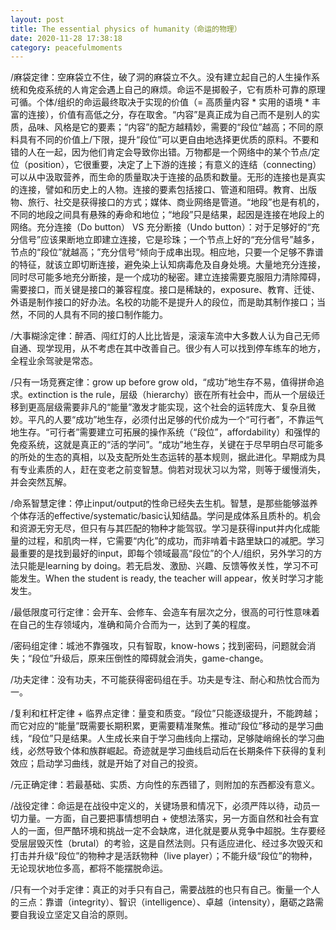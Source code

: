 ```yaml
---
layout: post
title: The essential physics of humanity（命运的物理）
date: 2020-11-28 17:38:18
category: peacefulmoments
---
```


 /麻袋定律：空麻袋立不住，破了洞的麻袋立不久。没有建立起自己的人生操作系统和免疫系统的人肯定会遇上自己的麻烦。命运不是掷骰子，它有质朴可靠的原理可循。个体/组织的命运最终取决于实现的价值（= 高质量内容 * 实用的语境 * 丰富的连接），价值有高低之分，存在取舍。“内容”是真正成为自己而不是别人的实质，品味、风格是它的要素；“内容”的配方越精妙，需要的“段位”越高；不同的原料具有不同的价值上/下限，提升“段位”可以更自由地选择更优质的原料。不要和错的人在一起，因为他们肯定会导致你出错。万物都是一个网络中的某个节点/定位（position），它很重要，决定了上下游的连接；有意义的连结（connecting）可以从中汲取营养，而生命的质量取决于连接的品质和数量。无形的连接也是真实的连接，譬如和历史上的人物。连接的要素包括接口、管道和阻碍。教育、出版物、旅行、社交是获得接口的方式；媒体、商业网络是管道。“地段”也是有机的，不同的地段之间具有悬殊的寿命和地位；“地段”只是结果，起因是连接在地段上的网络。充分连接（Do button） VS 充分断接（Undo button）：对于足够好的“充分信号”应该果断地立即建立连接，它是珍珠；一个节点上好的“充分信号”越多，节点的“段位”就越高；”充分信号“倾向于成串出现。相应地，只要一个足够不靠谱的特征，就该立即切断连接，避免染上认知病毒危及自身处境。大量地充分连接，同时尽可能多地充分断接，是一个成功的秘密。建立连接需要克服阻力清除障碍，需要接口，而关键是接口的兼容程度。接口是稀缺的，exposure、教育、迁徙、外语是制作接口的好办法。名校的功能不是提升人的段位，而是助其制作接口；当然，不同的人具有不同的接口制作能力。

/大事糊涂定律：醉酒、闯红灯的人比比皆是，滚滚车流中大多数人认为自己无师自通、现学现用，从不考虑在其中改善自己。很少有人可以找到停车练车的地方，全程业余驾驶是常态。

/只有一场竞赛定律：grow up before grow old，“成功”地生存不易，值得拼命追求。extinction is the rule，层级（hierarchy）嵌在所有社会中，而从一个层级迁移到更高层级需要非凡的“能量”激发才能实现，这个社会的运转庞大、复杂且微妙。平凡的人要“成功”地生存，必须付出足够的代价成为一个“可行者”，不靠运气地生存。“可行者”需要建立可拓展的操作系统（“段位”，affordability）和强悍的免疫系统，这就是真正的“活的学问”。“成功”地生存，关键在于尽早明白尽可能多的所处的生态的真相，以及支配所处生态运转的基本规则，据此进化。早期成为具有专业素质的人，赶在变老之前变智慧。倘若对现状习以为常，则等于缓慢消失，并会突然瓦解。

/命系智慧定律：停止input/output的性命已经失去生机。智慧，是那些能够滋养个体存活的effective/systematic/basic认知结晶。学问是成体系且质朴的。机会和资源无穷无尽，但只有与其匹配的物种才能驾驭。学习是获得input并内化成能量的过程，和肌肉一样，它需要“内化”的成功，而非啃着卡路里缺口的减肥。学习最重要的是找到最好的input，即每个领域最高“段位”的个人/组织，另外学习的方法只能是learning by doing。若无启发、激励、兴趣、反馈等攸关性，学习不可能发生。When the student is ready, the teacher will appear，攸关时学习才能发生。

/最低限度可行定律：会开车、会修车、会造车有层次之分，很高的可行性意味着在自己的生存领域内，准确和简介合而为一，达到了美的程度。

/密码组定律：城池不靠强攻，只有智取，know-hows；找到密码，问题就会消失；“段位”升级后，原来压倒性的障碍就会消失，game-change。

/功夫定律：没有功夫，不可能获得密码组在手。功夫是专注、耐心和热忱合而为一。

/复利和杠杆定律 + 临界点定律：量变和质变。“段位”只能逐级提升，不能跨越；而它对应的“能量”既需要长期积累，更需要精准聚焦。推动“段位”移动的是学习曲线，“段位”只是结果。人生成长来自于学习曲线向上摆动，足够陡峭绵长的学习曲线，必然导致个体和族群崛起。奇迹就是学习曲线启动后在长期条件下获得的复利效应；启动学习曲线，就是开始了对自己的投资。

/元正确定律：若最基础、实质、方向性的东西错了，则附加的东西都没有意义。

/战役定律：命运是在战役中定义的，关键场景和情况下，必须严阵以待，动员一切力量。一方面，自己要把事情想明白 + 使想法落实，另一方面自然和社会有宜人的一面，但严酷环境和挑战一定不会缺席，进化就是要从竞争中超脱。生存要经受层层毁灭性（brutal）的考验，这是自然法则。只有适应进化、经过多次毁灭和打击并升级“段位”的物种才是活跃物种（live player）；不能升级“段位”的物种，无论现状地位多高，都将不能摆脱命运。

/只有一个对手定律：真正的对手只有自己，需要战胜的也只有自己。衡量一个人的三点：靠谱（integrity）、智识（intelligence）、卓越（intensity），磨砺之路需要自我设立坚定又自洽的原则。